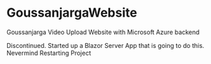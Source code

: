 # GoussanjargaWebsite
Goussanjarga Video Upload Website with Microsoft Azure backend

Discontinued. Started up a Blazor Server App that is going to do this. 
Nevermind Restarting Project
